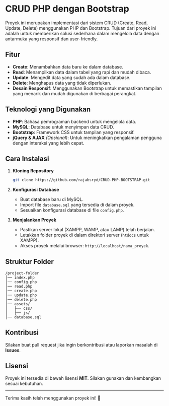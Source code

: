 # CRUD PHP dengan Bootstrap

Proyek ini merupakan implementasi dari sistem CRUD (Create, Read, Update, Delete) menggunakan PHP dan Bootstrap. Tujuan dari proyek ini adalah untuk memberikan solusi sederhana dalam mengelola data dengan antarmuka yang responsif dan user-friendly.

## Fitur
- **Create**: Menambahkan data baru ke dalam database.
- **Read**: Menampilkan data dalam tabel yang rapi dan mudah dibaca.
- **Update**: Mengedit data yang sudah ada dalam database.
- **Delete**: Menghapus data yang tidak diperlukan.
- **Desain Responsif**: Menggunakan Bootstrap untuk memastikan tampilan yang menarik dan mudah digunakan di berbagai perangkat.

## Teknologi yang Digunakan
- **PHP**: Bahasa pemrograman backend untuk mengelola data.
- **MySQL**: Database untuk menyimpan data CRUD.
- **Bootstrap**: Framework CSS untuk tampilan yang responsif.
- **jQuery & AJAX** *(Opsional)*: Untuk meningkatkan pengalaman pengguna dengan interaksi yang lebih cepat.

## Cara Instalasi
1. **Kloning Repository**
   ```bash
   git clone https://github.com/rajabsryd/CRUD-PHP-BOOTSTRAP.git
   ```
2. **Konfigurasi Database**
   - Buat database baru di MySQL.
   - Import file `database.sql` yang tersedia di dalam proyek.
   - Sesuaikan konfigurasi database di file `config.php`.

3. **Menjalankan Proyek**
   - Pastikan server lokal (XAMPP, WAMP, atau LAMP) telah berjalan.
   - Letakkan folder proyek di dalam direktori server (`htdocs` untuk XAMPP).
   - Akses proyek melalui browser: `http://localhost/nama_proyek`.

## Struktur Folder
```
/project-folder
│── index.php
│── config.php
│── read.php
│── create.php
│── update.php
│── delete.php
│── assets/
│   ├── css/
│   ├── js/
│── database.sql
```

## Kontribusi
Silakan buat pull request jika ingin berkontribusi atau laporkan masalah di **Issues**.

## Lisensi
Proyek ini tersedia di bawah lisensi **MIT**. Silakan gunakan dan kembangkan sesuai kebutuhan.

---

Terima kasih telah menggunakan proyek ini! 🚀
